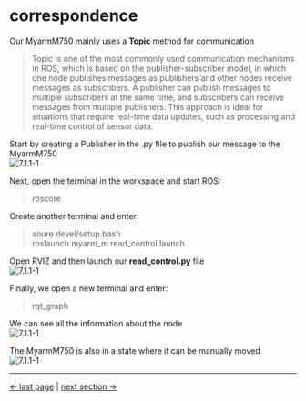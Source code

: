 # correspondence
  Our MyarmM750 mainly uses a **Topic** method for communication  
   
   > Topic is one of the most commonly used communication mechanisms in ROS, which is based on the publisher-subscriber model, in which one node publishes messages as publishers and other nodes receive messages as subscribers. A publisher can publish messages to multiple subscribers at the same time, and subscribers can receive messages from multiple publishers. This approach is ideal for situations that require real-time data updates, such as processing and real-time control of sensor data.    

Start by creating a Publisher in the .py file to publish our message to the MyarmM750     
<img src="../../../resources/4-FunctionsAndApplications/6-SDKDevelopment/5.2 -DevelopmentAndUseBasedOnROS1/2_download1/publisher.jpg" alt="7.1.1-1" style="zoom:100%;" />   

Next, open the terminal in the workspace and start ROS:    
> roscore

Create another terminal and enter:    
> soure devel/setup.bash  
> roslaunch myarm_m read_control.launch

Open RVIZ and then launch our **read_control.py** file    
<img src="../../../resources/4-FunctionsAndApplications/6-SDKDevelopment/5.2 -DevelopmentAndUseBasedOnROS1/2_download1/runpython2.jpg" alt="7.1.1-1" style="zoom:100%;" />   
 

Finally, we open a new terminal and enter:  
> rqt_graph 

We can see all the information about the node    
<img src="../../../resources/4-FunctionsAndApplications/6-SDKDevelopment/5.2 -DevelopmentAndUseBasedOnROS1/2_download1/publisher1.jpg" alt="7.1.1-1" style="zoom:100%;" /> 

The MyarmM750 is also in a state where it can be manually moved    
<img src="../../../resources/4-FunctionsAndApplications/6-SDKDevelopment/5.2 -DevelopmentAndUseBasedOnROS1/2_download1/launch6.jpg" alt="7.1.1-1" style="zoom:100%;" /> 

---

[← last page](3_ROScode.md) | [next section →](../5.4-DevelopmentBasedOnCommunicationProtocolPackage/5.4.1-CommunicationDoc.md)